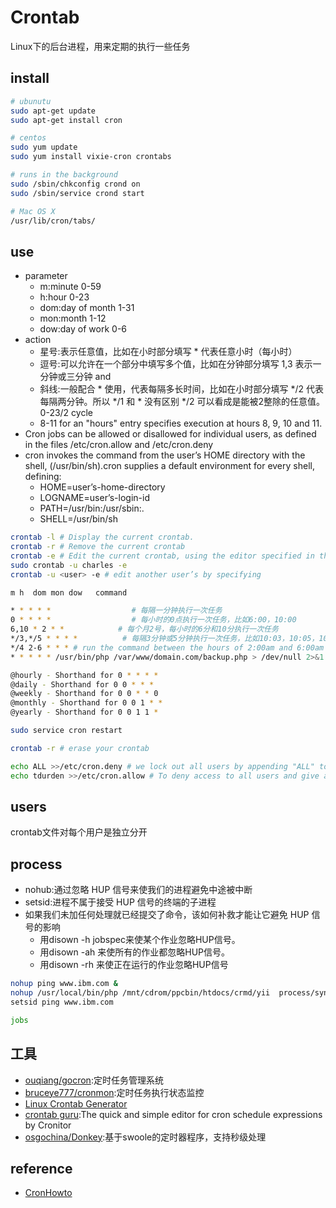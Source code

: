 
# Crontab

Linux下的后台进程，用来定期的执行一些任务

## install

```sh
# ubunutu
sudo apt-get update
sudo apt-get install cron

# centos
sudo yum update
sudo yum install vixie-cron crontabs

# runs in the background
sudo /sbin/chkconfig crond on
sudo /sbin/service crond start

# Mac OS X
/usr/lib/cron/tabs/
```

## use

* parameter
    - m:minute 0-59
    - h:hour 0-23
    - dom:day of month 1-31
    - mon:month 1-12
    - dow:day of work 0-6
* action
    - 星号:表示任意值，比如在小时部分填写 * 代表任意小时（每小时）
    - 逗号:可以允许在一个部分中填写多个值，比如在分钟部分填写 1,3 表示一分钟或三分钟 and
    - 斜线:一般配合 * 使用，代表每隔多长时间，比如在小时部分填写 */2 代表每隔两分钟。所以 */1 和 * 没有区别 */2 可以看成是能被2整除的任意值。0-23/2 cycle
    - 8-11 for an "hours" entry specifies execution at hours 8, 9, 10 and 11.
* Cron jobs can be allowed or disallowed for individual users, as defined in the files /etc/cron.allow and /etc/cron.deny
* cron invokes the command from the user’s HOME directory with the shell, (/usr/bin/sh).cron supplies a default environment for every shell, defining:
    - HOME=user’s-home-directory
    - LOGNAME=user’s-login-id
    - PATH=/usr/bin:/usr/sbin:.
    - SHELL=/usr/bin/sh

```sh
crontab -l # Display the current crontab.
crontab -r # Remove the current crontab
crontab -e # Edit the current crontab, using the editor specified in the environment variable VISUAL or EDITOR
sudo crontab -u charles -e
crontab -u <user> -e # edit another user’s by specifying

m h  dom mon dow   command

* * * * *                  # 每隔一分钟执行一次任务
0 * * * *                  # 每小时的0点执行一次任务，比如6:00，10:00
6,10 * 2 * *            # 每个月2号，每小时的6分和10分执行一次任务
*/3,*/5 * * * *          # 每隔3分钟或5分钟执行一次任务，比如10:03，10:05，10:06
*/4 2-6 * * * # run the command between the hours of 2:00am and 6:00am
* * * * * /usr/bin/php /var/www/domain.com/backup.php > /dev/null 2>&1

@hourly - Shorthand for 0 * * * *
@daily - Shorthand for 0 0 * * *
@weekly - Shorthand for 0 0 * * 0
@monthly - Shorthand for 0 0 1 * *
@yearly - Shorthand for 0 0 1 1 *

sudo service cron restart

crontab -r # erase your crontab

echo ALL >>/etc/cron.deny # we lock out all users by appending "ALL" to the deny file
echo tdurden >>/etc/cron.allow # To deny access to all users and give access to the user tdurden
```

## users

crontab文件对每个用户是独立分开

## process

* nohub:通过忽略 HUP 信号来使我们的进程避免中途被中断
* setsid:进程不属于接受 HUP 信号的终端的子进程
* 如果我们未加任何处理就已经提交了命令，该如何补救才能让它避免 HUP 信号的影响
    - 用disown -h jobspec来使某个作业忽略HUP信号。
    - 用disown -ah 来使所有的作业都忽略HUP信号。
    - 用disown -rh 来使正在运行的作业忽略HUP信号

```sh
nohup ping www.ibm.com &
nohup /usr/local/bin/php /mnt/cdrom/ppcbin/htdocs/crmd/yii  process/sync&
setsid ping www.ibm.com

jobs
```

## 工具

* [ouqiang/gocron](https://github.com/ouqiang/gocron):定时任务管理系统
* [bruceye777/cronmon](https://github.com/bruceye777/cronmon):定时任务执行状态监控
* [Linux Crontab Generator](https://helloacm.com/crontab-generator/)
* [crontab guru](https://crontab.guru):The quick and simple editor for cron schedule expressions by Cronitor
* [osgochina/Donkey](https://github.com/osgochina/Donkey):基于swoole的定时器程序，支持秒级处理

## reference

* [CronHowto](https://help.ubuntu.com/community/CronHowto)
